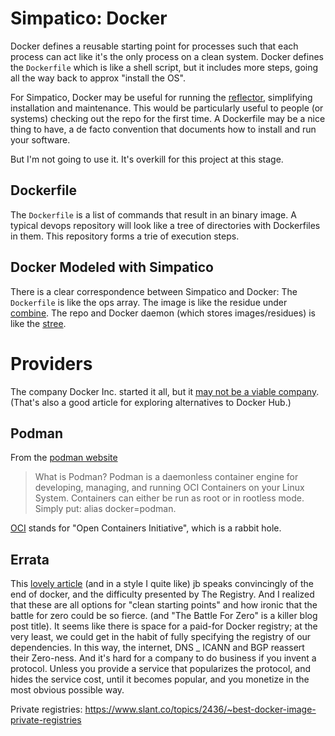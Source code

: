 # Simpatico: Docker

Docker defines a reusable starting point for processes such that each process can act like it's the only process on a clean system.
Docker defines the `Dockerfile` which is like a shell script, but it includes more steps, going all the way back to approx "install the OS".

For Simpatico, Docker may be useful for running the [reflector](/reflector.md), simplifying installation and maintenance.
This would be particularly useful to people (or systems) checking out the repo for the first time.
A Dockerfile may be a nice thing to have, a de facto convention that documents how to install and run your software.

But I'm not going to use it.
It's overkill for this project at this stage.

## Dockerfile

The `Dockerfile` is a list of commands that result in an binary image.
A typical devops repository will look like a tree of directories with Dockerfiles in them.
This repository forms a trie of execution steps.

## Docker Modeled with Simpatico
There is a clear correspondence between Simpatico and Docker:
The `Dockerfile` is like the ops array.
The image is like the residue under [combine](combine2.md).
The repo and Docker daemon (which stores images/residues) is like the [stree](/stree2.md).

# Providers
The company Docker Inc. started it all, but it [may not be a viable company](https://computer.rip/2023-03-24-docker.html).
(That's also a good article for exploring alternatives to Docker Hub.)

## Podman
From the [podman website](https://podman.io/)
  > What is Podman?
  > Podman is a daemonless container engine for developing, managing, and running OCI Containers on your Linux System.
  > Containers can either be run as root or in rootless mode. Simply put: alias docker=podman.

[OCI](https://opencontainers.org/) stands for "Open Containers Initiative", which is a rabbit hole.

## Errata
This [lovely article](https://computer.rip/2023-03-24-docker.html) (and in a style I quite like) jb speaks convincingly of the end of docker, and the difficulty presented by The Registry. And I realized that these are all options for "clean starting points" and how ironic that the battle for zero could be so fierce. (and "The Battle For Zero" is a killer blog post title). It seems like there is space for a paid-for Docker registry; at the very least, we could get in the habit of fully specifying the registry of our dependencies. In this way, the internet, DNS _ ICANN and BGP reassert their Zero-ness. And it's hard for a company to do business if you invent a protocol. Unless you provide a service that popularizes the protocol, and hides the service cost, until it becomes popular, and you monetize in the most obvious possible way.

Private registries: https://www.slant.co/topics/2436/~best-docker-image-private-registries

